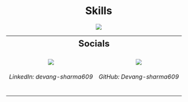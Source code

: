 <!-- Skills Section -->
<h1 align="center" style="font-weight: bold;">Skills</h1>
<p align="center">
  <a href="https://skillicons.dev">
    <img src="https://skillicons.dev/icons?i=spring,django,react,js,supabase,vercel" />
  </a>
</p>

<!-- Socials Section -->
<table align="center">
  <tr>
    <th colspan="2" align="center" style="font-size: 24px; font-weight: bold;">Socials</th>
  </tr>
  <tr>
    <!-- LinkedIn -->
    <td align="center" valign="top">
      <br>
        <a href="https://www.linkedin.com/in/devang-sharma609/">
          <img src="https://skillicons.dev/icons?i=linkedin" />
        </a>
      <h6>LinkedIn: devang-sharma609</h6>
    </td>
    <!-- GitHub -->
    <td align="center" valign="top">
      <br>
        <a href="https://github.com/Devang-sharma609/">
          <img src="https://skillicons.dev/icons?i=github" />
        </a>
      <h6>GitHub: Devang-sharma609</h6>
    </td>
  </tr>
</table>
